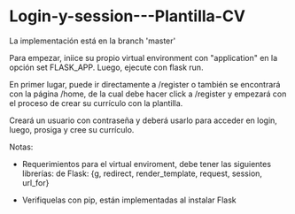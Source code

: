 # Login-y-session---Plantilla-CV

La implementación está en la branch 'master' 

Para empezar, iniice su propio virtual environment con "application" en la opción set FLASK_APP. Luego, ejecute con flask run.

En primer lugar, puede ir directamente a /register o también se encontrará con la página /home, de la cual debe hacer click a /register y empezará con el proceso de crear su currículo con la plantilla. 

Creará un usuario con contraseña y deberá usarlo para acceder en login, luego, prosiga y cree su currículo. 

Notas:
- Requerimientos para el virtual enviroment, debe tener las siguientes librerías: de Flask: {g, redirect, render_template, request, session, url_for}

- Verifiquelas con pip, están implementadas al instalar Flask
